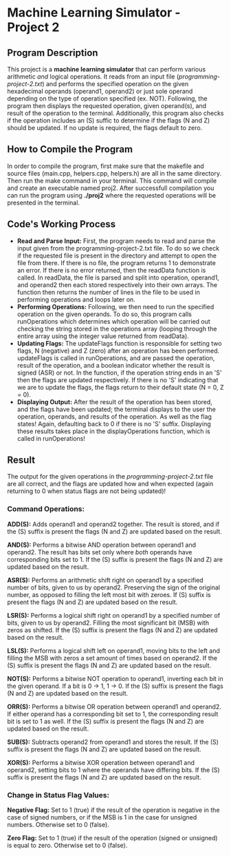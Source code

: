 # Machine Learning Simulator - Project 2 
## Program Description 
This project is a **machine learning simulator** that can perform various arithmetic *and* logical operations. It reads from an input file (*programming-project-2.txt*) and performs the specified operation on the given hexadecimal operands (operand1, operand2) or just sole operand depending on the type of operation specified (ex. NOT). Following, the program then displays the requested operation, given operand(s), and result of the operation to the terminal. Additionally, this program also checks if the operation includes an (S) suffic to determine if the flags (N and Z) should be updated. If no update is required, the flags default to zero. 
## How to Compile the Program 
In order to compile the program, first make sure that the makefile and source files (main.cpp, helpers.cpp, helpers.h) are all in the same directory. Then run the make command in your terminal. This command will compile and create an executable named proj2. After successfull compilation you can run the program using **./proj2** where the requested operations will be presented in the terminal.
## Code's Working Process 
- **Read and Parse Input:** First, the program needs to read and parse the input given from the programming-project-2.txt file. To do so we check if the requested file is present in the directory and attempt to open the file from there. If there is no file, the program returns 1 to demonstrate an error. If there is no error returned, then the readData function is called. In readData, the file is parsed and split into operation, operand1, and operand2 then each stored respectively into their own arrays. The function then returns the number of lines in the file to be used in performing operations and loops later on.
- **Performing Operations:** Following, we then need to run the specified operation on the given operands. To do so, this program calls runOperations which determines which operation will be carried out checking the string stored in the operations array (looping through the entire array using the integer value returned from readData). 
- **Updating Flags:** The updateFlags function is responsible for setting two flags, N (negative) and Z (zero) after an operation has been performed. updateFlags is called in runOperations, and are passed the operation, result of the operation, and a boolean indicator whether the result is signed (ASR) or not. In the function, if the operation string ends in an 'S' then the flags are updated respectively. If there is no 'S' indicating that we are to update the flags, the flags return to their default state (N = 0, Z = 0).  
- **Displaying Output:** After the result of the operation has been stored, and the flags have been updated; the terminal displays to the user the operation, operands, and results of the operation. As well as the flag states! Again, defaulting back to 0 if there is no 'S' suffix. Displaying these results takes place in the displayOperations function, which is called in runOperations!
## Result
The output for the given operations in the *programming-project-2.txt* file are all correct, and the flags are updated how and when expected (again returning to 0 when status flags are not being updated)! 

### Command Operations: 
**ADD(S):** Adds operand1 and operand2 together. The result is stored, and if the (S) suffix is present the flags (N and Z) are updated based on the result. 

**AND(S):** Performs a bitwise AND operation between operand1 and operand2. The result has bits set only where *both* operands have corresponding bits set to 1. If the (S) suffix is present the flags (N and Z) are updated based on the result. 

**ASR(S):** Performs an arithmetic shift right on operand1 by a specified number of bits, given to us by operand2. Preserving the sign of the original number, as opposed to filling the left most bit with zeroes. If (S) suffix is present the flags (N and Z) are updated based on the result.

**LSR(S):** Performs a logical shift right on operand1 by a specified number of bits, given to us by operand2. Filling the most significant bit (MSB) with zeros as shifted. If the (S) suffix is present the flags (N and Z) are updated based on the result.

**LSL(S):** Performs a logical shift left on operand1, moving bits to the left and filling the MSB with zeros a set amount of times based on operand2. If the (S) suffix is present the flags (N and Z) are updated based on the result. 

**NOT(S):** Performs a bitwise NOT operation to operand1, inverting each bit in the given operand. If a bit is 0 -> 1, 1 -> 0. If the (S) suffix is present the flags (N and Z) are updated based on the result. 

**ORR(S):** Performs a bitwise OR operation between operand1 and operand2. If either operand has a corresponding bit set to 1, the corresponding result bit is set to 1 as well. If the (S) suffix is present the flags (N and Z) are updated based on the result. 

**SUB(S):** Subtracts operand2 from operand1 and stores the result. If the (S) suffix is present the flags (N and Z) are updated based on the result. 

**XOR(S):** Performs a bitwise XOR operation between operand1 and operand2, setting bits to 1 where the operands have differing bits. If the (S) suffix is present the flags (N and Z) are updated based on the result. 

### Change in Status Flag Values:
**Negative Flag:** Set to 1 (true) if the result of the operation is negative in the case of signed numbers, or if the MSB is 1 in the case for unsigned numbers. Otherwise set to 0 (false).

**Zero Flag:** Set to 1 (true) if the result of the operation (signed or unsigned) is equal to zero. Otherwise set to 0 (false).